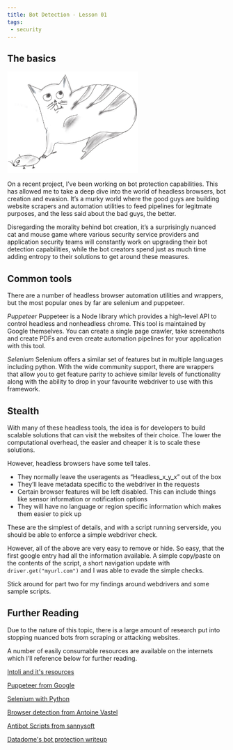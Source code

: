 ```yaml
---
title: Bot Detection - Lesson 01
tags:
 - security
---
```


## The basics

<img src="/assets/botdetection/catandmouse.png" alt="catandmouse" width="300"/>


On a recent project, I’ve been working on bot protection capabilities. This has allowed me to take a deep dive into the world of headless browsers, bot creation and evasion. It’s a murky world where the good guys are building website scrapers and automation utilities to feed pipelines for legitmate purposes, and the less said about the bad guys, the better. 

Disregarding the morality behind bot creation, it’s a surprisingly nuanced cat and mouse game where various security service providers and application security teams will constantly work on upgrading their bot detection capabilities, while the bot creators spend just as much time adding entropy to their solutions to get around these measures.

## Common tools

There are a number of headless browser automation utilities and wrappers, but the most popular ones by far are selenium and puppeteer.

 
*Puppeteer*
Puppeteer is a Node library which provides a high-level API to control  headless and nonheadless chrome. This tool is maintained by Google themselves. You can create a single page crawler, take screenshots and create PDFs and even create automation pipelines for your application with this tool. 

*Selenium*
Selenium offers a similar set of features but in multiple languages including python. With the wide community support, there are wrappers that allow you to get feature parity to achieve similar levels of functionality along with the ability to drop in your favourite webdriver to use with this framework. 


## Stealth

With many of these headless tools, the idea is for developers to build scalable solutions that can visit the websites of their choice. The lower the computational overhead, the easier and cheaper it is to scale these solutions. 

However, headless browsers have some tell tales. 

* They normally leave the useragents as “Headless_x_y_x” out of the box
* They’ll leave metadata specific to the webdriver in the requests
* Certain browser features will be left disabled. This can include things like sensor information or notification options
* They will have no language or region specific information which makes them easier to pick up

These are the simplest of details, and with a script running serverside, you should be able to enforce a simple webdriver check.

However, all of the above are very easy to remove or hide. So easy, that the first google entry had all the information available. A simple copy/paste on the contents of the script, a short navigation update with  `driver.get("myurl.com")` and I was able to evade the simple checks. 

Stick around for part two for my findings around webdrivers and some sample scripts.

## Further Reading

Due to the nature of this topic, there is a large amount of research put into stopping nuanced bots from scraping or attacking websites. 

A number of easily consumable resources are available on the internets which I’ll reference below for further reading.

[Intoli and it's resources](https://intoli.com/)

[Puppeteer from Google](https://developers.google.com/web/tools/puppeteer)

[Selenium with Python](https://selenium-python.readthedocs.io/)

[Browser detection from Antoine Vastel](https://antoinevastel.com/bot%20detection/2019/07/19/detecting-chrome-headless-v3.html)

[Antibot Scripts from sannysoft](https://bot.sannysoft.com/)

[Datadome's bot protection writeup](https://datadome.co/bot-management-protection/bot-detection-how-to-identify-bot-traffic-to-your-website/)

